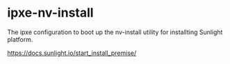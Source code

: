 # ipxe-nv-install

The ipxe configuration to boot up the nv-install utility for installting Sunlight platform.

https://docs.sunlight.io/start_install_premise/
